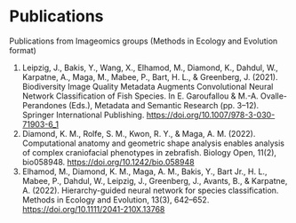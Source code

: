 # Publications
Publications from Imageomics groups (Methods in Ecology and Evolution format)

1. Leipzig, J., Bakis, Y., Wang, X., Elhamod, M., Diamond, K., Dahdul, W., Karpatne, A., Maga, M., Mabee, P., Bart, H. L., & Greenberg, J. (2021). Biodiversity Image Quality Metadata Augments Convolutional Neural Network Classification of Fish Species. In E. Garoufallou & M.-A. Ovalle-Perandones (Eds.), Metadata and Semantic Research (pp. 3–12). Springer International Publishing. https://doi.org/10.1007/978-3-030-71903-6_1
2. Diamond, K. M., Rolfe, S. M., Kwon, R. Y., & Maga, A. M. (2022). Computational anatomy and geometric shape analysis enables analysis of complex craniofacial phenotypes in zebrafish. Biology Open, 11(2), bio058948. https://doi.org/10.1242/bio.058948
3. Elhamod, M., Diamond, K. M., Maga, A. M., Bakis, Y., Bart Jr., H. L., Mabee, P., Dahdul, W., Leipzig, J., Greenberg, J., Avants, B., & Karpatne, A. (2022). Hierarchy-guided neural network for species classification. Methods in Ecology and Evolution, 13(3), 642–652. https://doi.org/10.1111/2041-210X.13768


